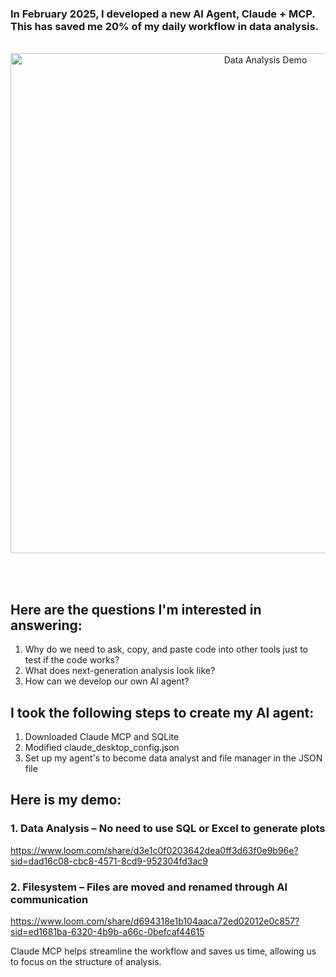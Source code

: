 

### **In February 2025, I developed a new AI Agent, Claude + MCP. This has saved me 20% of my daily workflow in data analysis.**

<br>

<div align="center">
  
<img src="AI_agent.gif" alt="Data Analysis Demo" width="800">

</div>

<br><br>

## **Here are the questions I'm interested in answering:**
1. Why do we need to ask, copy, and paste code into other tools just to test if the code works?
2. What does next-generation analysis look like?
3. How can we develop our own AI agent?

## **I took the following steps to create my AI agent:**
1. Downloaded Claude MCP and SQLite
2. Modified claude_desktop_config.json
3. Set up my agent's to become data analyst and file manager in the JSON file

## **Here is my demo:**
### 1. Data Analysis – No need to use SQL or Excel to generate plots

https://www.loom.com/share/d3e1c0f0203642dea0ff3d63f0e9b96e?sid=dad16c08-cbc8-4571-8cd9-952304fd3ac9

### 2. Filesystem – Files are moved and renamed through AI communication

https://www.loom.com/share/d694318e1b104aaca72ed02012e0c857?sid=ed1681ba-6320-4b9b-a66c-0befcaf44615

Claude MCP helps streamline the workflow and saves us time, allowing us to focus on the structure of analysis.
